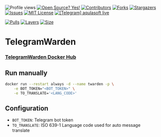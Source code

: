 <!--
*** I'm using markdown "reference style" links for readability.
*** Reference links are enclosed in brackets [ ] instead of parentheses ( ).
*** See the bottom of this document for the declaration of the reference variables
*** for contributors-url, forks-url, etc. This is an optional, concise syntax you may use.
*** https://www.markdownguide.org/basic-syntax/#reference-style-links
-->
![Profile views](https://gpvc.arturio.dev/aqulasoftTgWarden)
[![Open Source? Yes!](https://badgen.net/badge/Open%20Source%20%3F/Yes%21/blue?icon=github)](https://github.com/aqulasoft/telegramwarden/)
[![Contributors][contributors-shield]][contributors-url]
[![Forks][forks-shield]][forks-url]
[![Stargazers][stars-shield]][stars-url]
[![Issues][issues-shield]][issues-url]
[![MIT License][license-shield]][license-url]
[![\[Telegram\] aqulasoft live][telegram-shield]][telegram-url]

[![Pulls](https://shields.beevelop.com/docker/pulls/aqulasoft/twarden.svg?style=flat-square)](https://hub.docker.com/repository/docker/aqulasoft/twarden)
[![Layers](https://shields.beevelop.com/docker/image/layers/aqulasoft/twarden/latest.svg?style=flat-square)](https://hub.docker.com/repository/docker/aqulasoft/twarden)
[![Size](https://shields.beevelop.com/docker/image/image-size/aqulasoft/twarden/latest.svg?style=flat-square)](https://hub.docker.com/repository/docker/aqulasoft/twarden)





<!-- MARKDOWN LINKS & IMAGES -->
<!-- https://www.markdownguide.org/basic-syntax/#reference-style-links -->
[contributors-shield]: https://img.shields.io/github/contributors/aqulasoft/telegramwarden.svg
[contributors-url]: https://github.com/aqulasoft/telegramwarden/graphs/contributors
[forks-shield]: https://img.shields.io/github/forks/aqulasoft/telegramwarden.svg
[forks-url]: https://github.com/aqulasoft/telegramwarden/network/members
[stars-shield]: https://img.shields.io/github/stars/aqulasoft/telegramwarden.svg
[stars-url]: https://github.com/aqulasoft/telegramwarden/stargazers
[issues-shield]: https://img.shields.io/github/issues/aqulasoft/telegramwarden.svg
[issues-url]: https://github.com/aqulasoft/telegramwarden/issues
[license-shield]: https://img.shields.io/github/license/aqulasoft/telegramwarden.svg
[license-url]: https://github.com/aqulasoft/telegramwarden/blob/master/LICENSE.txt
[telegram-shield]: https://img.shields.io/badge/telegram-aqulasoft-blue.svg
[telegram-url]: https://t.me/aqulasoft


# TelegramWarden

### [TelegramWarden Docker Hub](https://hub.docker.com/repository/docker/aqulasoft/twarden)

## Run manually
```bash
docker run --restart always -d --name twarden -p \
    -e BOT_TOKEN="<BOT_TOKEN>" \
    -e TO_TRANSLATE='<LANG_CODE>'
```

## Configuration
- `BOT_TOKEN`: Telegram bot token
- `TO_TRANSLATE`: ISO 639-1 Language code used for auto message translate
